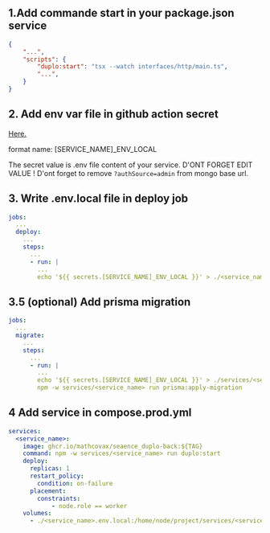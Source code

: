 ## 1.Add commande start in your package.json service
```json
{
	"...",
	"scripts": {
    	"duplo:start": "tsx --watch interfaces/http/main.ts",
		"...",
	}
}
```

## 2. Add env var file in github action secret
[Here.](https://github.com/mathcovax/seaence/settings/secrets/actions)

format name: [SERVICE_NAME]_ENV_LOCAL

The secret value is .env file content of your service. D'ONT FORGET EDIT VALUE !
D'ont forget to remove `?authSource=admin` from mongo base url.

## 3. Write .env.local file in deploy job
```yml
jobs:
  ...
  deploy:
    ...
	steps:
	  ...
	  - run: |
	  	...
		echo '${{ secrets.[SERVICE_NAME]_ENV_LOCAL }}' > ./<service_name>.env.local # simple cote is importante
```

## 3.5 (optional) Add prisma migration
```yml
jobs:
  ...
  migrate:
    ...
	steps:
	  ...
	  - run: |
	  	...
		echo '${{ secrets.[SERVICE_NAME]_ENV_LOCAL }}' > ./services/<service_name>/.env
        npm -w services/<service_name> run prisma:apply-migration
```

## 4 Add service in compose.prod.yml
```yml
services:
  <service_name>:
    image: ghcr.io/mathcovax/seaence_duplo-back:${TAG}
    command: npm -w services/<service_name> run duplo:start
    deploy:
      replicas: 1
      restart_policy:
        condition: on-failure
      placement:
        constraints:
            - node.role == worker
    volumes:
      - ./<service_name>.env.local:/home/node/project/services/<service_name>/.env.local
```